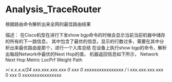 # Analysis_TraceRouter
根据路由命令解析出来全网的最佳路由结果

描述： 在Cisco机型在进行下发show bgp命令的时候会显示当前当前机器中储存的所有的下一跳信息，
其中包含了最优的信息，显示的行数过多，需要在其中分析出来最优路由是那个，进行一个入库总结
在设备上执行show bgp的命令，解析出每段Network中最优的Next Hop的值，
机器返回信息如下所示，
Network          Next Hop            Metric LocPrf Weight Path

  *>i x.x.x.x/24   xxx.xxx.xxx.xxx      0     xxx      0     xxxxxxxxxxxxxxxx
  /* i              xxx.xxx.xxx.xxx      0     xxx      0     xxxxxxxxxxxxxxxx
